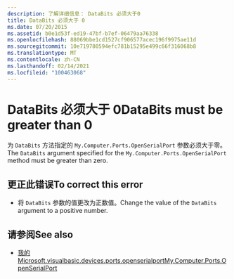 ```yaml
---
description: 了解详细信息： DataBits 必须大于0
title: DataBits 必须大于 0
ms.date: 07/20/2015
ms.assetid: b0e1d53f-ed19-47bf-b7ef-06479aa76338
ms.openlocfilehash: 88069bbe1cd1527cf906577acec196f9975ae11d
ms.sourcegitcommit: 10e719780594efc781b15295e499c66f316068b8
ms.translationtype: MT
ms.contentlocale: zh-CN
ms.lasthandoff: 02/14/2021
ms.locfileid: "100463068"
---
```

# <a name="databits-must-be-greater-than-0"></a><span data-ttu-id="1d422-103">DataBits 必须大于 0</span><span class="sxs-lookup"><span data-stu-id="1d422-103">DataBits must be greater than 0</span></span>

<span data-ttu-id="1d422-104">为 `DataBits` 方法指定的 `My.Computer.Ports.OpenSerialPort` 参数必须大于零。</span><span class="sxs-lookup"><span data-stu-id="1d422-104">The `DataBits` argument specified for the `My.Computer.Ports.OpenSerialPort` method must be greater than zero.</span></span>  
  
## <a name="to-correct-this-error"></a><span data-ttu-id="1d422-105">更正此错误</span><span class="sxs-lookup"><span data-stu-id="1d422-105">To correct this error</span></span>  
  
- <span data-ttu-id="1d422-106">将 `DataBits` 参数的值更改为正数值。</span><span class="sxs-lookup"><span data-stu-id="1d422-106">Change the value of the `DataBits` argument to a positive number.</span></span>  
  
## <a name="see-also"></a><span data-ttu-id="1d422-107">请参阅</span><span class="sxs-lookup"><span data-stu-id="1d422-107">See also</span></span>

- [<span data-ttu-id="1d422-108">我的 Microsoft.visualbasic.devices.ports.openserialport</span><span class="sxs-lookup"><span data-stu-id="1d422-108">My.Computer.Ports.OpenSerialPort</span></span>](xref:Microsoft.VisualBasic.Devices.Ports.OpenSerialPort%2A)
